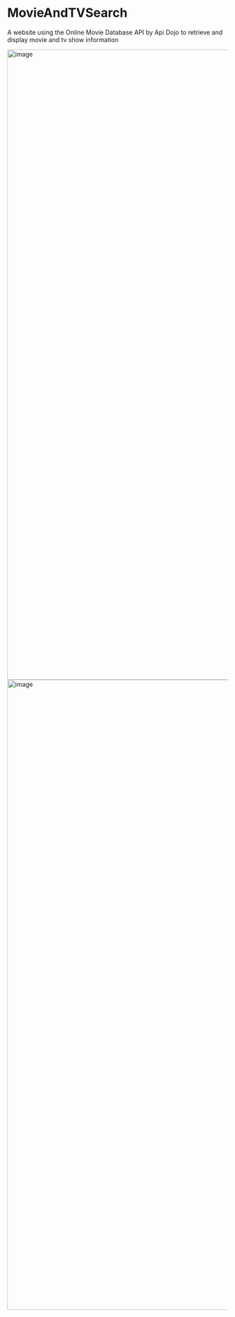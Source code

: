 # MovieAndTVSearch
 A website using the Online Movie Database API by Api Dojo to retrieve and display movie and tv show information

<img width="1440" alt="image" src="https://user-images.githubusercontent.com/46404712/210155029-a387d180-d69c-44c6-9485-60df7c6ab3b9.png">

<img width="1440" alt="image" src="https://user-images.githubusercontent.com/46404712/209890174-ad138eb8-aa83-4f4a-9922-11e3a8061f5e.png">

